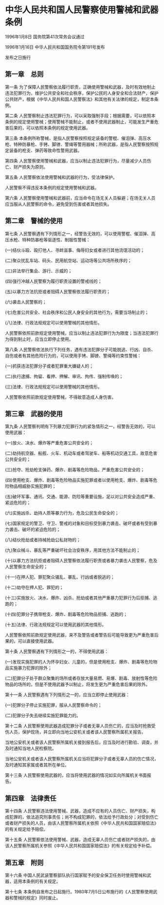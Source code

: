 # 中华人民共和国人民警察使用警械和武器条例

1996年1月8日 国务院第41次常务会议通过

1996年1月16日 中华人民共和国国务院令第191号发布

发布之日施行

<!-- INFO END -->

## 第一章　总则

第一条 为了保障人民警察依法履行职责，正确使用警械和武器，及时有效地制止违法犯罪行为，维护公共安全和社会秩序，保护公民的人身安全和合法财产，保护公共财产，根据《中华人民共和国人民警察法》和其他有关法律的规定，制定本条例。

第二条 人民警察制止违法犯罪行为，可以采取强制手段；根据需要，可以依照本条例的规定使用警械；使用警械不能制止，或者不使用武器制止，可能发生严重危害后果的，可以依照本条例的规定使用武器。

第三条 本条例所称警械，是指人民警察按照规定装备的警棍、催泪弹、高压水枪、特种防暴枪、手铐、脚镣、警绳等警用器械；所称武器，是指人民警察按照规定装备的枪支、弹药等致命性警用武器。

第四条 人民警察使用警械和武器，应当以制止违法犯罪行为，尽量减少人员伤亡、财产损失为原则。

第五条 人民警察依法使用警械和武器的行为，受法律保护。

人民警察不得违反本条例的规定使用警械和武器。

第六条 人民警察使用警械和武器前，应当命令在场无关人员躲避；在场无关人员应当服从人民警察的命令，避免受到伤害或者其他损失。

## 第二章　警械的使用

第七条 人民警察遇有下列情形之一，经警告无效的，可以使用警棍、催泪弹、高压水枪、特种防暴枪等驱逐性、制服性警械：

(一)结伙斗殴、殴打他人、寻衅滋事、侮辱妇女或者进行其他流氓活动的；

(二)聚众扰乱车站、码头、民用航空站、运动场等公共场所秩序的；

(三)非法举行集会、游行、示威的；

(四)强行冲越人民警察为履行职责设置的警戒线的；

(五)以暴力方法抗拒或者阻碍人民警察依法履行职责的；

(六)袭击人民警察的；

(七)危害公共安全、社会秩序和公民人身安全的其他行为，需要当场制止的；

(八)法律、行政法规规定可以使用警械的其他情形。

人民警察依照前款规定使用警械，应当以制止违法犯罪行为为限度；当违法犯罪行为得到制止时，应当立即停止使用。

第八条 人民警察依法执行下列任务，遇有违法犯罪分子可能脱逃、行凶、自杀、自伤或者有其他危险行为的，可以使用手铐、脚镣、警绳等约束性警械：

(一)抓获违法犯罪分子或者犯罪重大嫌疑人的；

(二)执行逮捕、拘留、看押、押解、审讯、拘传、强制传唤的；

(三)法律、行政法规规定可以使用警械的其他情形。

人民警察依照前款规定使用警械，不得故意造成人身伤害。

## 第三章　武器的使用

第九条 人民警察判明有下列暴力犯罪行为的紧急情形之一，经警告无效的，可以使用武器：

(一)放火、决水、爆炸等严重危害公共安全的；

(二)劫持航空器、船舰、火车、机动车或者驾驶车、船等机动交通工具，故意危害公共安全的；

(三)抢夺、抢劫枪支弹药、爆炸、剧毒等危险物品，严重危害公共安全的；

(四)使用枪支、爆炸、剧毒等危险物品实施犯罪或者以使用枪支、爆炸、剧毒等危险物品相威胁实施犯罪的；

(五)破坏军事、通讯、交通、能源、防险等重要设施，足以对公共安全造成严重、紧迫危险的；

(六)实施凶杀、劫持人质等暴力行为，危及公民生命安全的；

(七)国家规定的警卫、守卫、警戒的对象和目标受到暴力袭击、破坏或者有受到暴力袭击、破坏的紧迫危险的；

(八)结伙抢劫或者持械抢劫公私财物的；

(九)聚众械斗、暴乱等严重破坏社会治安秩序，用其他方法不能制止的；

(十)以暴力方法抗拒或者阻碍人民警察依法履行职责或者暴力袭击人民警察，危及人民警察生命安全的；

(十一)在押人犯、罪犯聚众骚乱、暴乱、行凶或者脱逃的；

(十二)劫夺在押人犯、罪犯的；

(十三)实施放火、决水、爆炸、凶杀、抢劫或者其他严重暴力犯罪行为后拒捕、逃跑的；

(十四)犯罪分子携带枪支、爆炸、剧毒等危险物品拒捕、逃跑的；

(十五)法律、行政法规规定可以使用武器的其他情形。

人民警察依照前款规定使用武器，来不及警告或者警告后可能导致更为严重危害后果的，可以直接使用武器。

第十条 人民警察遇有下列情形之一的，不得使用武器：

(一)发现实施犯罪的人为怀孕妇女、儿童的，但是使用枪支、爆炸、剧毒等危险物品实施暴力犯罪的除外；

(二)犯罪分子处于群众聚集的场所或者存放大量易燃、易爆、剧毒、放射性等危险物品的场所的，但是不使用武器予以制止，将发生更为严重危害后果的除外。

第十一条 人民警察遇有下列情形之一的，应当立即停止使用武器：

(一)犯罪分子停止实施犯罪，服从人民警察命令的；

(二)犯罪分子失去继续实施犯罪能力的。

第十二条 人民警察使用武器造成犯罪分子或者无辜人员伤亡的，应当及时抢救受伤人员，保护现场，并立即向当地公安机关或者该人民警察所属机关报告。

当地公安机关或者该人民警察所属机关接到报告后，应当及时进行勘验、调查，并及时通知当地人民检察院。

当地公安机关或者该人民警察所属机关应当将犯罪分子或者无辜人员的伤亡情况，及时通知其家属或者其所在单位。

第十三条 人民警察使用武器的，应当将使用武器的情况如实向所属机关书面报告。

## 第四章　法律责任

第十四条 人民警察违法使用警械、武器，造成不应有的人员伤亡、财产损失，构成犯罪的，依法追究刑事责任；尚不构成犯罪的，依法给予行政处分；对受到伤亡或者财产损失的人员，由该人民警察所属机关依照《中华人民共和国国家赔偿法》的有关规定给予赔偿。

第十五条 人民警察依法使用警械、武器，造成无辜人员伤亡或者财产损失的，由该人民警察所属机关参照《中华人民共和国国家赔偿法》的有关规定给予补偿。

## 第五章　附则

第十六条 中国人民武装警察部队执行国家赋予的安全保卫任务时使用警械和武器，适用本条例的有关规定。

第十七条 本条例自发布之日起施行。1980年7月5日公布施行的《人民警察使用武器和警械的规定》同时废止。

